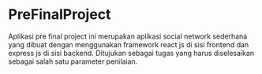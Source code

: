 # PreFinalProject

Aplikasi pre final project ini merupakan aplikasi social network sederhana yang dibuat dengan menggunakan framework react js di sisi frontend dan express js di sisi backend.
Ditujukan sebagai tugas yang harus diselesaikan sebagai salah satu parameter penilaian.
